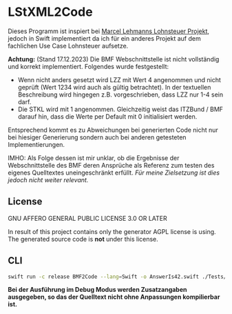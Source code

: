 # LStXML2Code

Dieses Programm ist inspiert bei [Marcel Lehmanns Lohnsteuer Projekt](https://github.com/MarcelLehmann/Lohnsteuer), jedoch in Swift implementiert da ich für ein anderes Projekt auf dem fachlichen Use Case Lohnsteuer aufsetze.

**Achtung:**
(Stand 17.12.2023)
Die BMF Webschnittstelle ist nicht vollständig und korrekt implementiert. Folgendes wurde festgestellt:

 * Wenn nicht anders gesetzt wird LZZ mit Wert 4 angenommen und nicht geprüft (Wert 1234 wird auch als gültig betrachtet). In der textuellen Beschreibung wird hingegen z.B. vorgeschrieben, dass LZZ nur 1-4 sein darf. 
 * Die STKL wird mit 1 angenommen. Gleichzeitig weist das ITZBund / BMF darauf hin, dass die Werte per Default mit 0 initialisiert werden.

Entsprechend kommt es zu Abweichungen bei generierten Code nicht nur bei hiesiger Generierung sondern auch bei anderen getesteten Implementierungen.

IMHO: Als Folge dessen ist mir unklar, ob die Ergebnisse der Webschnittstelle des BMF deren Ansprüche als Referenz zum testen des eigenes Quelltextes uneingeschränkt erfüllt. *Für meine Zielsetzung ist dies jedoch nicht weiter relevant.*   

## License

GNU AFFERO GENERAL PUBLIC LICENSE 3.0 OR LATER

In result of this project contains only the generator AGPL license is using.
The generated source code is **not** under this license.

## CLI

```bash
swift run -c release BMF2Code --lang=Swift -o AnswerIs42.swift ./Tests/LStXML2CodeTests/xml/Lohnsteuer2023AbJuli.xml
```

**Bei der Ausführung im Debug Modus werden Zusatzangaben ausgegeben, so das der Quelltext nicht ohne Anpassungen kompilierbar ist.**

